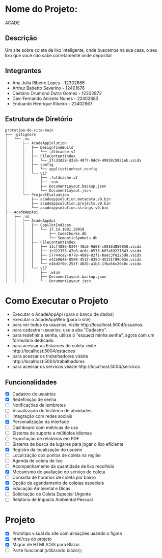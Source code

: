 # Nome do Projeto:
ACADE

## Descrição
Um site sobre coleta de lixo inteligente, onde buscamos na sua casa, o seu lixo que você não sabe corretamente onde depositar

## Integrantes
- Ana Julia Ribeiro Lopes - 12302686
- Arthur Babetto Severino - 12401676
- Caetano Drumond Dutra Gomes - 12302872
- Davi Fernando Aniceto Nunes - 22402683
- Enduardo Henrique Ribeiro - 22402667

## Estrutura de Diretório
```text
prototipo-do-site-main
├── .gitignore
│   └── .vs
│       ├── AcadeAppSolution
│       │   ├── DesignTimeBuild
│       │   │   └── .dtbcache.v2
│       │   ├── FileContentIndex
│       │   │   └── 2fcd3d28-d3a6-48f7-9dd9-49938c5921eb.vsidx
│       │   ├── config
│       │   │   └── applicationhost.config
│       │   └── v17
│       │       ├── .futdcache.v2
│       │       ├── .suo
│       │       ├── DocumentLayout.backup.json
│       │       └── DocumentLayout.json
│       └── ProjectEvaluation
│           ├── acadeappsolution.metadata.v9.bin
│           ├── acadeappsolution.projects.v9.bin
│           └── acadeappsolution.strings.v9.bin
├── AcadeAppApi
│   ├── .vs
│   │   ├── AcadeAppApi
│   │   │   ├── CopilotIndices
│   │   │   │   └── 17.14.1091.29919
│   │   │   │       ├── CodeChunks.db
│   │   │   │       └── SemanticSymbols.db
│   │   │   ├── FileContentIndex
│   │   │   │   ├── 11cf4086-839f-48a5-9d08-c8810d850858.vsidx
│   │   │   │   ├── 1c922333-47e0-4c6c-b573-b67a69221843.vsidx
│   │   │   │   ├── 57744ce2-0778-4b99-82f1-8aec3fe225d8.vsidx
│   │   │   │   ├── e42b8648-8598-4512-839d-45321f89d03e.vsidx
│   │   │   │   └── e4bd3f0e-253f-462b-a1b3-1fba56c20c0c.vsidx
│   │   │   └── v17
│   │   │       ├── .wsuo
│   │   │       ├── DocumentLayout.backup.json
│   │   │       └── DocumentLayout.json
```

# Como Executar o Projeto
- Executar o AcadeAppApi (para o banco de dados)
- Executar o AcadeAppWeb (para o site)
- para ver todos os usuarios, visite http://localhost:5004/usuarios.
- para cadastrar usuarios, use a aba "Cadastro".
- para redefinir a senha, utilize o "esqueci minha senha", agora com um formulário dedicado.
- para acessar as Estacoes de coleta visite http://localhost:5004/estacoes
- para acessar os trabalhadores visiste http://localhost:5004/trabalhadores
- para acessar os servicos visiste http://localhost:5004/servicos

## Funcionalidades

- [X] Cadastro de usuários  
- [X] Redefinição de senha  
- [ ] Notificações de lembretes  
- [ ] Visualização do histórico de atividades  
- [ ] Integração com redes sociais  
- [X] Personalização da interface  
- [ ] Dashboard com métricas de uso  
- [ ] Sistema de suporte a múltiplos idiomas  
- [ ] Exportação de relatórios em PDF  
- [ ] Sistema de busca de lugares para jogar o lixo eficiente  
- [X] Registro da localização do usuário  
- [ ] Localização dos pontos de coleta na região  
- [ ] Agenda de coleta de lixo  
- [ ] Acompanhamento da quantidade de lixo recolhido  
- [X] Mecanismo de avaliação do serviço de coleta  
- [ ] Consulta de horários de coleta por bairro  
- [X] Opção de agendamento de coletas especiais  
- [X] Educação Ambiental e Dicas  
- [ ] Solicitação de Coleta Especial Urgente  
- [ ] Relatório de Impacto Ambiental Pessoal 

# Projeto
- [x] Protótipo visual do site com aimações usando o figma
- [x] html/css do projeto
- [x] Migrar de HTML/CSS para Blazor
- [ ] Parte funcional (utilizando blazor);
